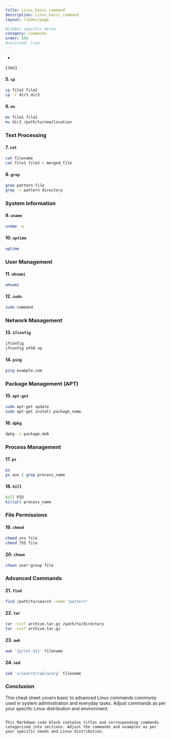 ```yaml
---
title: Linux_basic_command
description: Linux_basic_command
layout: libdoc/page

#LibDoc specific below
category: Commands
order: 206
#unlisted: true
---
```

* 
{:toc}


#### 5. `cp`
```bash
cp file1 file2
cp -r dir1 dir2
```

#### 6. `mv`
```bash
mv file1 file2
mv dir1 /path/to/new/location
```

### Text Processing

#### 7. `cat`
```bash
cat filename
cat file1 file2 > merged_file
```

#### 8. `grep`
```bash
grep pattern file
grep -r pattern directory
```

### System Information

#### 9. `uname`
```bash
uname -a
```

#### 10. `uptime`
```bash
uptime
```

### User Management

#### 11. `whoami`
```bash
whoami
```

#### 12. `sudo`
```bash
sudo command
```

### Network Management

#### 13. `ifconfig`
```bash
ifconfig
ifconfig eth0 up
```

#### 14. `ping`
```bash
ping example.com
```

### Package Management (APT)

#### 15. `apt-get`
```bash
sudo apt-get update
sudo apt-get install package_name
```

#### 16. `dpkg`
```bash
dpkg -i package.deb
```

### Process Management

#### 17. `ps`
```bash
ps
ps aux | grep process_name
```

#### 18. `kill`
```bash
kill PID
killall process_name
```

### File Permissions

#### 19. `chmod`
```bash
chmod u+x file
chmod 755 file
```

#### 20. `chown`
```bash
chown user:group file
```

### Advanced Commands

#### 21. `find`
```bash
find /path/to/search -name "pattern"
```

#### 22. `tar`
```bash
tar -cvzf archive.tar.gz /path/to/directory
tar -xvzf archive.tar.gz
```

#### 23. `awk`
```bash
awk '{print $1}' filename
```

#### 24. `sed`
```bash
sed 's/search/replace/g' filename
```

### Conclusion

This cheat sheet covers basic to advanced Linux commands commonly used in system administration and everyday tasks. Adjust commands as per your specific Linux distribution and environment.
```

This Markdown code block contains titles and corresponding commands categorized into sections. Adjust the commands and examples as per your specific needs and Linux distribution.
